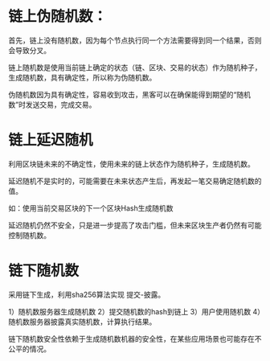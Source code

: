 # 链上伪随机数：

首先，链上没有随机数，因为每个节点执行同一个方法需要得到同一个结果，否则会导致分叉。

链上随机数是使用当前链上确定的状态（链、区块、交易的状态）作为随机种子，生成随机数，具有确定性，所以称为伪随机数。


伪随机数因为具有确定性，容易收到攻击，黑客可以在确保能得到期望的“随机数”时发送交易，完成交易。

# 链上延迟随机

利用区块链未来的不确定性，使用未来的链上状态作为随机种子，生成随机数。

延迟随机不是实时的，可能需要在未来状态产生后，再发起一笔交易确定随机数的值。

如：使用当前交易区块的下一个区块Hash生成随机数

延迟随机仍然不安全，只是进一步提高了攻击门槛，但未来区块生产者仍然有可能控制随机数。

# 链下随机数

采用链下生成，利用sha256算法实现 提交-披露。

1）随机数服务器生成随机数
2）提交随机数的hash到链上
3）用户使用随机数
4）随机数服务器披露真实随机数，计算执行结果。

链下随机数安全性依赖于生成随机数机器的安全性，在某些应用场景也可能存在不公平的情况。

